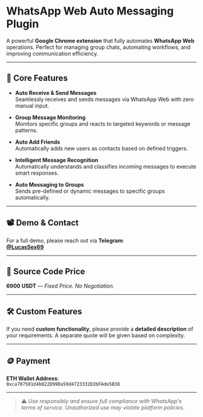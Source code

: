 # WhatsApp Web Auto Messaging Plugin

A powerful **Google Chrome extension** that fully automates **WhatsApp Web** operations. Perfect for managing group chats, automating workflows, and improving communication efficiency.

---

## 🔑 Core Features

- **Auto Receive & Send Messages**  
  Seamlessly receives and sends messages via WhatsApp Web with zero manual input.

- **Group Message Monitoring**  
  Monitors specific groups and reacts to targeted keywords or message patterns.

- **Auto Add Friends**  
  Automatically adds new users as contacts based on defined triggers.

- **Intelligent Message Recognition**  
  Automatically understands and classifies incoming messages to execute smart responses.

- **Auto Messaging to Groups**  
  Sends pre-defined or dynamic messages to specific groups automatically.

---

## 📽️ Demo & Contact

For a full demo, please reach out via **Telegram**:  
**[@LucasSex69](https://t.me/LucasSex69)**

---

## 💸 Source Code Price

**6900 USDT** — _Fixed Price. No Negotiation._

---

## 🛠️ Custom Features

If you need **custom functionality**, please provide a **detailed description** of your requirements. A separate quote will be given based on complexity.

---

## 🪙 Payment

**ETH Wallet Address**:  
`0xca707501d4b022D99Da59d4723332D3bFAde5B38`

---

> ⚠️ _Use responsibly and ensure full compliance with WhatsApp's terms of service. Unauthorized use may violate platform policies._

